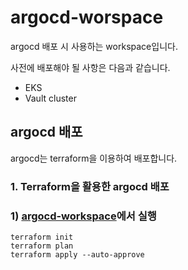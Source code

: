 # argocd-worspace
argocd 배포 시 사용하는 workspace입니다.

사전에 배포해야 될 사항은 다음과 같습니다.
- EKS
- Vault cluster

## argocd 배포
argocd는 terraform을 이용하여 배포합니다.


### 1. Terraform을 활용한 argocd 배포

### 1) [argocd-workspace](./argocd-workspace/)에서 실행


```
terraform init
terraform plan
terraform apply --auto-approve
```